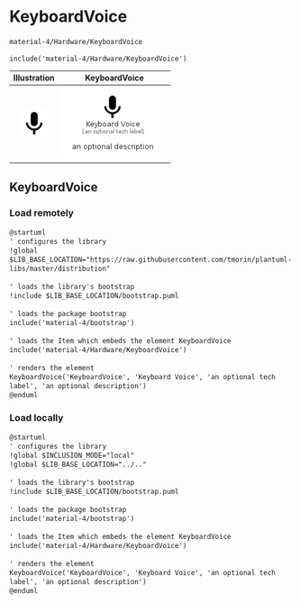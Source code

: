 # KeyboardVoice


```text
material-4/Hardware/KeyboardVoice
```

```text
include('material-4/Hardware/KeyboardVoice')
```



| Illustration | KeyboardVoice |
| :---: | :---: |
| ![illustration for Illustration](../../material-4/Hardware/KeyboardVoice.png) | ![illustration for KeyboardVoice](../../material-4/Hardware/KeyboardVoice.Local.png) |




## KeyboardVoice

### Load remotely
```plantuml
@startuml
' configures the library
!global $LIB_BASE_LOCATION="https://raw.githubusercontent.com/tmorin/plantuml-libs/master/distribution"

' loads the library's bootstrap
!include $LIB_BASE_LOCATION/bootstrap.puml

' loads the package bootstrap
include('material-4/bootstrap')

' loads the Item which embeds the element KeyboardVoice
include('material-4/Hardware/KeyboardVoice')

' renders the element
KeyboardVoice('KeyboardVoice', 'Keyboard Voice', 'an optional tech label', 'an optional description')
@enduml
```

### Load locally
```plantuml
@startuml
' configures the library
!global $INCLUSION_MODE="local"
!global $LIB_BASE_LOCATION="../.."

' loads the library's bootstrap
!include $LIB_BASE_LOCATION/bootstrap.puml

' loads the package bootstrap
include('material-4/bootstrap')

' loads the Item which embeds the element KeyboardVoice
include('material-4/Hardware/KeyboardVoice')

' renders the element
KeyboardVoice('KeyboardVoice', 'Keyboard Voice', 'an optional tech label', 'an optional description')
@enduml
```

